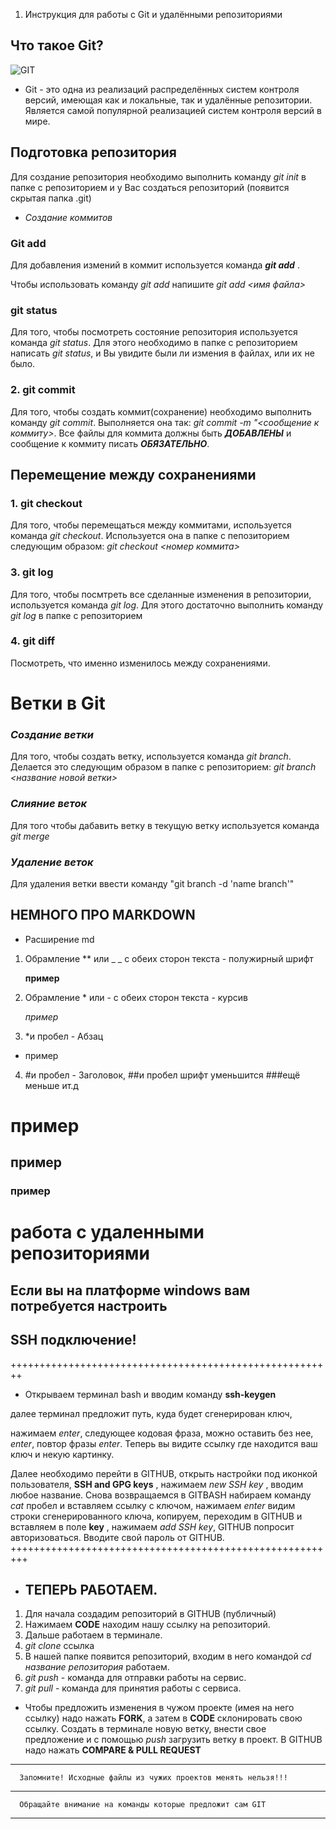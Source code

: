 1. Инструкция для работы с Git и удалёнными репозиториями

## Что такое Git?
![GIT](git.jpg)
* Git - это одна из реализаций распределённых систем контроля версий, имеющая как и локальные, так и удалённые репозитории. Является самой популярной реализацией систем контроля версий в мире.
## Подготовка репозитория
Для создание репозитория необходимо выполнить команду *git init*  в папке с репозиторием и у Вас создаться репозиторий (появится скрытая папка .git)

* *Создание коммитов*

### Git add
Для добавления измений в коммит используется команда __*git add*__
.

 Чтобы использовать команду *git add* напишите *git add <имя файла>*

### git status
Для того, чтобы посмотреть состояние репозитория используется команда *git status*. Для этого необходимо в папке с репозиторием написать *git status*, и Вы увидите были ли измения в файлах, или их не было.

### 2. git commit
Для того, чтобы создать коммит(сохранение) необходимо выполнить команду *git commit*. Выполняется она так: *git commit -m "<сообщение к коммиту>*. Все файлы для коммита должны быть ***ДОБАВЛЕНЫ*** и сообщение к коммиту писать ***ОБЯЗАТЕЛЬНО***.

## Перемещение между сохранениями

### 1. git checkout
Для того, чтобы перемещаться между коммитами, используется команда *git checkout*. Используется она в папке с пепозиторием следующим образом: *git checkout <номер коммита>*

### 3. git log
Для того, чтобы посмтреть все сделанные изменения в репозитории, используется команда *git log*. Для этого достаточно выполнить команду *git log* в папке с репозиторием

### 4. git diff
Посмотреть, что именно изменилось между сохранениями. 
# Ветки в Git

### *Создание ветки*

Для того, чтобы создать ветку, используется команда *git branch*. Делается это следующим образом в папке с репозиторием: *git branch <название новой ветки>*

### *Слияние веток*

Для того чтобы дабавить ветку в текущую ветку используется команда *git merge <name branch>*

### *Удаление веток*
Для удаления ветки ввести команду "git branch -d 'name branch'"

## НЕМНОГО ПРО MARKDOWN

* Расширение md

1. Обрамление ** или _ _ с обеих сторон текста - полужирный шрифт

    **пример**

2. Обрамление * или - с обеих сторон текста - курсив
 
   *пример*
 3. *и пробел - Абзац 
  * пример

  4. #и пробел - Заголовок, ##и пробел шрифт уменьшится ###ещё меньше ит.д

  # пример
  ## пример 
  ### пример

# работа с удаленными репозиториями

## Если вы на платформе windows вам потребуется настроить 
##   SSH подключение! 
++++++++++++++++++++++++++++++++++++++++++++++++++++++++
* Открываем терминал bash и вводим команду **ssh-keygen**

далее терминал предложит путь, куда будет сгенерирован ключ,

нажимаем *enter*, следующее кодовая фраза, можно оставить без нее, *enter*, повтор фразы *enter*. Теперь вы видите ссылку где находится ваш ключ и некую картинку. 

Далее необходимо перейти в GITHUB, открыть настройки под иконкой пользователя, **SSH and GPG keys** , нажимаем *new SSH key* , вводим любое название. Снова возвращаемся в GITBASH набираем команду *cat* пробел и вставляем ссылку с ключом, нажимаем *enter* видим строки сгенерированного ключа, копируем, переходим в GITHUB и вставляем в поле **key** , нажимаем *add SSH key*, GITHUB попросит авторизоваться. Вводите свой пароль от GITHUB. 
+++++++++++++++++++++++++++++++++++++++++++++++++++++++++

* ## ТЕПЕРЬ РАБОТАЕМ.


1. Для начала создадим репозиторий в GITHUB (публичный)
2. Нажимаем **CODE** находим нашу ссылку на репозиторий.
3. Дальше работаем в терминале.
4. *git clone* ссылка
5. В нашей папке появится репозиторий, входим в него командой *cd название репозитория* работаем.
6. *git push* - команда для отправки работы на сервис.
7. *git pull* - команда для принятия работы с сервиса.

* Чтобы предложить изменения в чужом проекте (имея на него ссылку)
надо нажать **FORK**, а затем в **CODE** склонировать свою ссылку.
Создать в терминале новую ветку, внести свое предложение и с помощью *push* загрузить ветку в проект. В GITHUB надо нажать **COMPARE & PULL REQUEST** 
*****************************************************************
      Запомните! Исходные файлы из чужих проектов менять нельзя!!!
______________________________________________________________

      Обращайте внимание на команды которые предложит сам GIT
______________________________________________________________  
 


